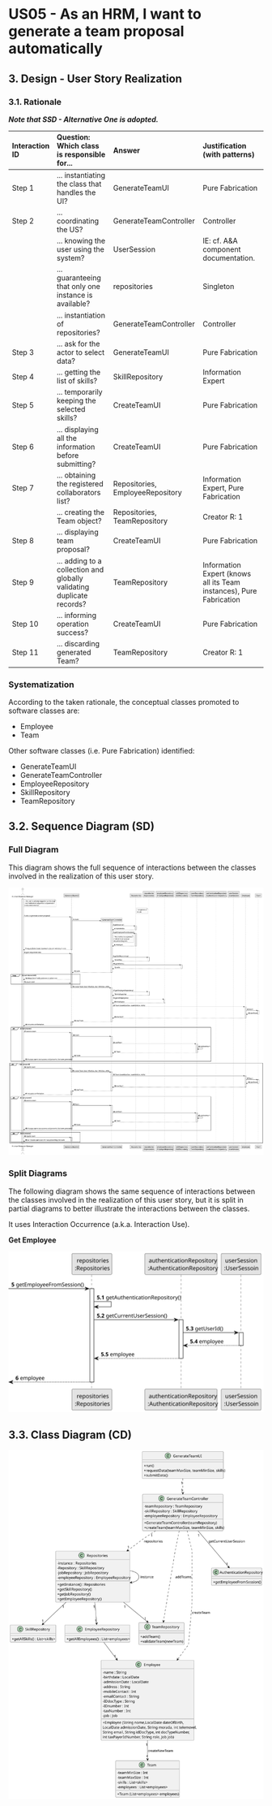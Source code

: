 # US05 - As an HRM, I want to generate a team proposal automatically

## 3. Design - User Story Realization 

### 3.1. Rationale

_**Note that SSD - Alternative One is adopted.**_

| Interaction ID | Question: Which class is responsible for...                           | Answer                           | Justification (with patterns)                                       |
|:---------------|:----------------------------------------------------------------------|:---------------------------------|:--------------------------------------------------------------------|
| Step 1         | ... instantiating the class that handles the UI?                      | GenerateTeamUI                   | Pure Fabrication                                                    |
| Step 2         | ... coordinating the US?                                              | GenerateTeamController           | Controller                                                          |
|                | ... knowing the user using the system?                                | UserSession                      | IE: cf. A&A component documentation.                                |
|                | ... guaranteeing that only one instance is available?                 | repositories                     | Singleton                                                           |
|                | ... instantiation of repositories?                                    | GenerateTeamController           | Controller                                                          |
| Step 3         | ... ask for the actor to select data?                                 | GenerateTeamUI                   | Pure Fabrication                                                    |
| Step 4         | ... getting the list of skills?                                       | SkillRepository                  | Information Expert                                                  |
| Step 5         | ... temporarily keeping the selected skills?                          | CreateTeamUI                     | Pure Fabrication                                                    |
| Step 6         | ... displaying all the information before submitting?                 | CreateTeamUI                     | Pure Fabrication                                                    |
| Step 7         | ... obtaining the registered collaborators list?                      | Repositories, EmployeeRepository | Information Expert, Pure Fabrication                                |
|                | ... creating the Team object?                                         | Repositories, TeamRepository     | Creator R: 1                                                        |
| Step 8         | ... displaying team proposal?                                         | CreateTeamUI                     | Pure Fabrication                                                    |
| Step 9         | ... adding to a collection and globally validating duplicate records? | TeamRepository                   | Information Expert (knows all its Team instances), Pure Fabrication |
| Step 10        | ... informing operation success?                                      | CreateTeamUI                     | Pure Fabrication                                                    |
| Step 11        | ... discarding generated Team?                                        | TeamRepository                   | Creator R: 1                                                        |

### Systematization ##

According to the taken rationale, the conceptual classes promoted to software classes are: 

* Employee
* Team

Other software classes (i.e. Pure Fabrication) identified: 

* GenerateTeamUI  
* GenerateTeamController
* EmployeeRepository
* SkillRepository
* TeamRepository


## 3.2. Sequence Diagram (SD)

### Full Diagram

This diagram shows the full sequence of interactions between the classes involved in the realization of this user story.

![Sequence Diagram - Full](svg/us05-sequence-diagram-full.svg)

### Split Diagrams

The following diagram shows the same sequence of interactions between the classes involved in the realization of this user story, but it is split in partial diagrams to better illustrate the interactions between the classes.

It uses Interaction Occurrence (a.k.a. Interaction Use).

**Get Employee**

![Sequence Diagram - Partial - Get Employee](svg/us05-sequence-diagram-partial-get-employee.svg)

## 3.3. Class Diagram (CD)

![Class Diagram](svg/us05-class-diagram.svg)